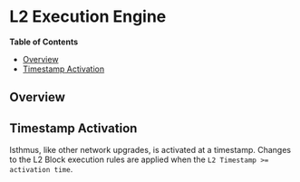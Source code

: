 # L2 Execution Engine

<!-- START doctoc generated TOC please keep comment here to allow auto update -->
<!-- DON'T EDIT THIS SECTION, INSTEAD RE-RUN doctoc TO UPDATE -->
**Table of Contents**

- [Overview](#overview)
- [Timestamp Activation](#timestamp-activation)

<!-- END doctoc generated TOC please keep comment here to allow auto update -->

<!-- All glossary references in this file. -->

## Overview

## Timestamp Activation

Isthmus, like other network upgrades, is activated at a timestamp.
Changes to the L2 Block execution rules are applied when the `L2 Timestamp >= activation time`.

